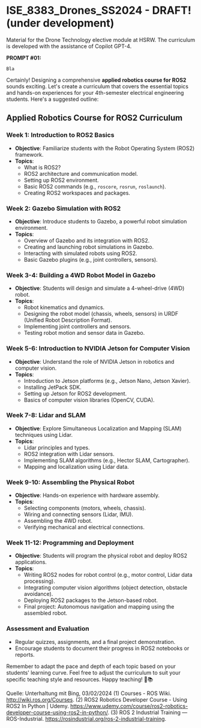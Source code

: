 # ISE_8383_Drones_SS2024 - DRAFT! (under development)
Material for the Drone Technology elective module at HSRW. The curriculum is developed with the assistance of Copilot GPT-4.

**PROMPT #01:**


```
Bla
```

Certainly! Designing a comprehensive **applied robotics course for ROS2** sounds exciting. Let's create a curriculum that covers the essential topics and hands-on experiences for your 4th-semester electrical engineering students. Here's a suggested outline:

## **Applied Robotics Course for ROS2 Curriculum**

### **Week 1: Introduction to ROS2 Basics**
- **Objective**: Familiarize students with the Robot Operating System (ROS2) framework.
- **Topics**:
    - What is ROS2?
    - ROS2 architecture and communication model.
    - Setting up ROS2 environment.
    - Basic ROS2 commands (e.g., `roscore`, `rosrun`, `roslaunch`).
    - Creating ROS2 workspaces and packages.

### **Week 2: Gazebo Simulation with ROS2**
- **Objective**: Introduce students to Gazebo, a powerful robot simulation environment.
- **Topics**:
    - Overview of Gazebo and its integration with ROS2.
    - Creating and launching robot simulations in Gazebo.
    - Interacting with simulated robots using ROS2.
    - Basic Gazebo plugins (e.g., joint controllers, sensors).

### **Week 3-4: Building a 4WD Robot Model in Gazebo**
- **Objective**: Students will design and simulate a 4-wheel-drive (4WD) robot.
- **Topics**:
    - Robot kinematics and dynamics.
    - Designing the robot model (chassis, wheels, sensors) in URDF (Unified Robot Description Format).
    - Implementing joint controllers and sensors.
    - Testing robot motion and sensor data in Gazebo.

### **Week 5-6: Introduction to NVIDIA Jetson for Computer Vision**
- **Objective**: Understand the role of NVIDIA Jetson in robotics and computer vision.
- **Topics**:
    - Introduction to Jetson platforms (e.g., Jetson Nano, Jetson Xavier).
    - Installing JetPack SDK.
    - Setting up Jetson for ROS2 development.
    - Basics of computer vision libraries (OpenCV, CUDA).

### **Week 7-8: Lidar and SLAM**
- **Objective**: Explore Simultaneous Localization and Mapping (SLAM) techniques using Lidar.
- **Topics**:
    - Lidar principles and types.
    - ROS2 integration with Lidar sensors.
    - Implementing SLAM algorithms (e.g., Hector SLAM, Cartographer).
    - Mapping and localization using Lidar data.

### **Week 9-10: Assembling the Physical Robot**
- **Objective**: Hands-on experience with hardware assembly.
- **Topics**:
    - Selecting components (motors, wheels, chassis).
    - Wiring and connecting sensors (Lidar, IMU).
    - Assembling the 4WD robot.
    - Verifying mechanical and electrical connections.

### **Week 11-12: Programming and Deployment**
- **Objective**: Students will program the physical robot and deploy ROS2 applications.
- **Topics**:
    - Writing ROS2 nodes for robot control (e.g., motor control, Lidar data processing).
    - Integrating computer vision algorithms (object detection, obstacle avoidance).
    - Deploying ROS2 packages to the Jetson-based robot.
    - Final project: Autonomous navigation and mapping using the assembled robot.

### **Assessment and Evaluation**
- Regular quizzes, assignments, and a final project demonstration.
- Encourage students to document their progress in ROS2 notebooks or reports.

Remember to adapt the pace and depth of each topic based on your students' learning curve. Feel free to adjust the curriculum to suit your specific teaching style and resources. Happy teaching! 🤖📚

Quelle: Unterhaltung mit Bing, 03/02/2024
(1) Courses - ROS Wiki. http://wiki.ros.org/Courses.
(2) ROS2 Robotics Developer Course - Using ROS2 In Python | Udemy. https://www.udemy.com/course/ros2-robotics-developer-course-using-ros2-in-python/.
(3) ROS 2 Industrial Training — ROS-Industrial. https://rosindustrial.org/ros-2-industrial-training.
